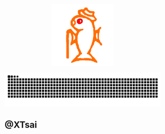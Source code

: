 <div align="center">
  <picture>
    <img src="../assets/images/lotolab_golden.svg" width="200"/>
  </picture>

<div>&nbsp;</div>
  <!-- Snake Code Contribution Map 贪吃蛇代码贡献图 -->
  <picture>
    <source media="(prefers-color-scheme: dark)" srcset="https://raw.githubusercontent.com/Peter-JXL/Peter-JXL/output/github-contribution-grid-snake-dark.svg">
    <source media="(prefers-color-scheme: light)" srcset="https://raw.githubusercontent.com/Peter-JXL/Peter-JXL/output/github-contribution-grid-snake.svg">
    <img alt="github contribution grid snake animation" src="https://raw.githubusercontent.com/Peter-JXL/Peter-JXL/output/github-contribution-grid-snake.svg">
  </picture>
</div>

# @XTsai